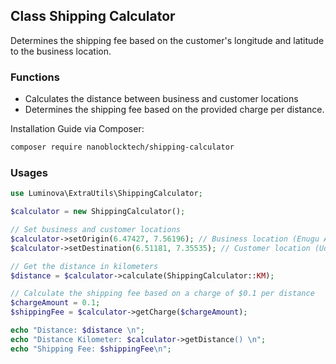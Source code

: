 ## Class Shipping Calculator

Determines the shipping fee based on the customer's longitude and latitude to the business location.

### Functions

- Calculates the distance between business and customer locations
- Determines the shipping fee based on the provided charge per distance.

Installation Guide via Composer:

```bash
composer require nanoblocktech/shipping-calculator
```

### Usages 

```php
use Luminova\ExtraUtils\ShippingCalculator;

$calculator = new ShippingCalculator();

// Set business and customer locations
$calculator->setOrigin(6.47427, 7.56196); // Business location (Enugu Airport Nigeria)
$calculator->setDestination(6.51181, 7.35535); // Customer location (Udi Nigeria)

// Get the distance in kilometers
$distance = $calculator->calculate(ShippingCalculator::KM);

// Calculate the shipping fee based on a charge of $0.1 per distance
$chargeAmount = 0.1;
$shippingFee = $calculator->getCharge($chargeAmount);

echo "Distance: $distance \n";
echo "Distance Kilometer: $calculator->getDistance() \n";
echo "Shipping Fee: $shippingFee\n";
```
